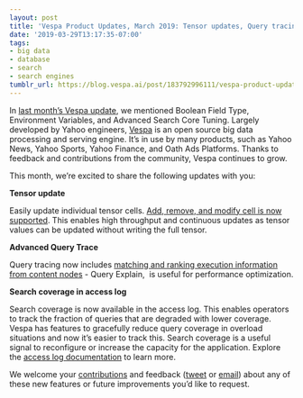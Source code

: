 ```yaml
---
layout: post
title: 'Vespa Product Updates, March 2019: Tensor updates, Query tracing and coverage'
date: '2019-03-29T13:17:35-07:00'
tags:
- big data
- database
- search
- search engines
tumblr_url: https://blog.vespa.ai/post/183792996111/vespa-product-updates-march-2019-tensor-updates
---
```

In [last month’s Vespa update](http://blog.vespa.ai/2019-02-28-vespa-product-updates-february-2019-boolean/), we mentioned Boolean Field Type, Environment Variables, and Advanced Search Core Tuning. Largely developed by Yahoo engineers, [Vespa](https://github.com/vespa-engine/vespa) is an open source big data processing and serving engine. It’s in use by many products, such as Yahoo News, Yahoo Sports, Yahoo Finance, and Oath Ads Platforms. Thanks to feedback and contributions from the community, Vespa continues to grow.

This month, we’re excited to share the following updates with you:

**Tensor update**

Easily update individual tensor cells. [Add, remove, and modify cell is now supported](https://docs.vespa.ai/documentation/reference/document-json-format.html). This enables high throughput and continuous updates as tensor values can be updated without writing the full tensor.

**Advanced Query Trace**

Query tracing now includes [matching and ranking execution information from content nodes](https://docs.vespa.ai/documentation/reference/search-api-reference.html#tracelevel) - Query Explain, &nbsp;is useful for performance optimization.

**Search coverage in access log**

Search coverage is now available in the access log. This enables operators to track the fraction of queries that are degraded with lower coverage. Vespa has features to gracefully reduce query coverage in overload situations and now it’s easier to track this. Search coverage is a useful signal to reconfigure or increase the capacity for the application. Explore the [access log documentation](https://docs.vespa.ai/documentation/access-logging.html) to learn more.

We welcome your [contributions](https://github.com/vespa-engine/vespa/blob/master/CONTRIBUTING.md) and feedback ([tweet](https://twitter.com/vespaengine) or [email](mailto:info@vespa.ai)) about any of these new features or future improvements you’d like to request.

